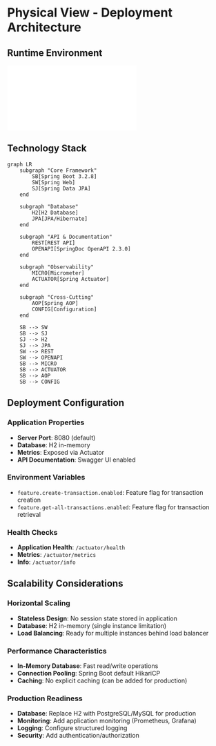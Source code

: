 # Physical View - Deployment Architecture

## Runtime Environment

![Physical View Diagram](diagrams/physical-view.mmd)

## Technology Stack

```mermaid
graph LR
    subgraph "Core Framework"
        SB[Spring Boot 3.2.8]
        SW[Spring Web]
        SJ[Spring Data JPA]
    end
    
    subgraph "Database"
        H2[H2 Database]
        JPA[JPA/Hibernate]
    end
    
    subgraph "API & Documentation"
        REST[REST API]
        OPENAPI[SpringDoc OpenAPI 2.3.0]
    end
    
    subgraph "Observability"
        MICRO[Micrometer]
        ACTUATOR[Spring Actuator]
    end
    
    subgraph "Cross-Cutting"
        AOP[Spring AOP]
        CONFIG[Configuration]
    end
    
    SB --> SW
    SB --> SJ
    SJ --> H2
    SJ --> JPA
    SW --> REST
    SW --> OPENAPI
    SB --> MICRO
    SB --> ACTUATOR
    SB --> AOP
    SB --> CONFIG
```

## Deployment Configuration

### Application Properties
- **Server Port**: 8080 (default)
- **Database**: H2 in-memory
- **Metrics**: Exposed via Actuator
- **API Documentation**: Swagger UI enabled

### Environment Variables
- `feature.create-transaction.enabled`: Feature flag for transaction creation
- `feature.get-all-transactions.enabled`: Feature flag for transaction retrieval

### Health Checks
- **Application Health**: `/actuator/health`
- **Metrics**: `/actuator/metrics`
- **Info**: `/actuator/info`

## Scalability Considerations

### Horizontal Scaling
- **Stateless Design**: No session state stored in application
- **Database**: H2 in-memory (single instance limitation)
- **Load Balancing**: Ready for multiple instances behind load balancer

### Performance Characteristics
- **In-Memory Database**: Fast read/write operations
- **Connection Pooling**: Spring Boot default HikariCP
- **Caching**: No explicit caching (can be added for production)

### Production Readiness
- **Database**: Replace H2 with PostgreSQL/MySQL for production
- **Monitoring**: Add application monitoring (Prometheus, Grafana)
- **Logging**: Configure structured logging
- **Security**: Add authentication/authorization
